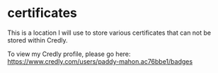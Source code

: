 # certificates

This is a location I will use to store various certificates that can not be stored within Credly.

To view my Credly profile, please go here: https://www.credly.com/users/paddy-mahon.ac76bbe1/badges
